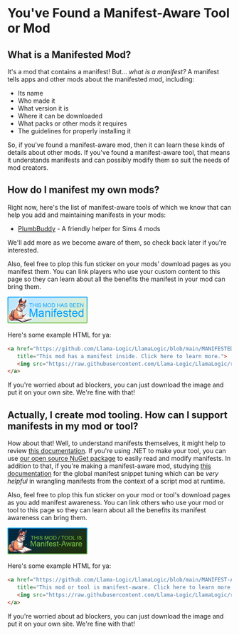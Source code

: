 # You've Found a Manifest-Aware Tool or Mod

## What is a Manifested Mod?
It's a mod that contains a manifest!
But... *what is a manifest?*
A manifest tells apps and other mods about the manifested mod, including:
* Its name
* Who made it
* What version it is
* Where it can be downloaded
* What packs or other mods it requires
* The guidelines for properly installing it

So, if you've found a manifest-aware mod, then it can learn these kinds of details about other mods.
If you've found a manifest-aware tool, that means it understands manifests and can possibly modify them so suit the needs of mod creators.

## How do I manifest my own mods?
Right now, here's the list of manifest-aware tools of which we know that can help you add and maintaining manifests in your mods:
* [PlumbBuddy](https://plumbbuddy.app) - A friendly helper for Sims 4 mods

We'll add more as we become aware of them, so check back later if you're interested.

Also, feel free to plop this fun sticker on your mods' download pages as you manifest them.
You can link players who use your custom content to this page so they can learn about all the benefits the manifest in your mod can bring them.

<img src="Manifested.png" width="180" height="60" />

Here's some example HTML for ya:
```html
<a href="https://github.com/Llama-Logic/LlamaLogic/blob/main/MANIFESTED.md"
   title="This mod has a manifest inside. Click here to learn more.">
   <img src="https://raw.githubusercontent.com/Llama-Logic/LlamaLogic/refs/heads/main/Manifested.png" width="180" height="60" />
</a>
```

If you're worried about ad blockers, you can just download the image and put it on your own site.
We're fine with that!

## Actually, I create mod tooling. How can I support manifests in my mod or tool?
How about that!
Well, to understand manifests themselves, it might help to review [this documentation](https://llama-logic.github.io/LlamaLogic/packages/LlamaLogic.Packages.Models.ModFileManifest.ModFileManifestModel.html).
If you're using .NET to make your tool, you can use [our open source NuGet package](https://www.nuget.org/packages/LlamaLogic.Packages) to easily read and modify manifests.
In addition to that, if you're making a manifest-aware mod, studying [this documentation](https://llama-logic.github.io/LlamaLogic/packages/LlamaLogic.Packages.Models.GlobalManifest.GlobalModsManifestModel.html) for the global manifest snippet tuning which can be *very helpful* in wrangling manifests from the context of a script mod at runtime.

Also, feel free to plop this fun sticker on your mod or tool's download pages as you add manifest awareness.
You can link others who use your mod or tool to this page so they can learn about all the benefits its manifest awareness can bring them.

<img src="Manifest-Aware.png" width="180" height="60" />

Here's some example HTML for ya:
```html
<a href="https://github.com/Llama-Logic/LlamaLogic/blob/main/MANIFEST-AWARE.md"
   title="This mod or tool is manifest-aware. Click here to learn more.">
   <img src="https://raw.githubusercontent.com/Llama-Logic/LlamaLogic/refs/heads/main/Manifest-Aware.png" width="180" height="60" />
</a>
```

If you're worried about ad blockers, you can just download the image and put it on your own site.
We're fine with that!
